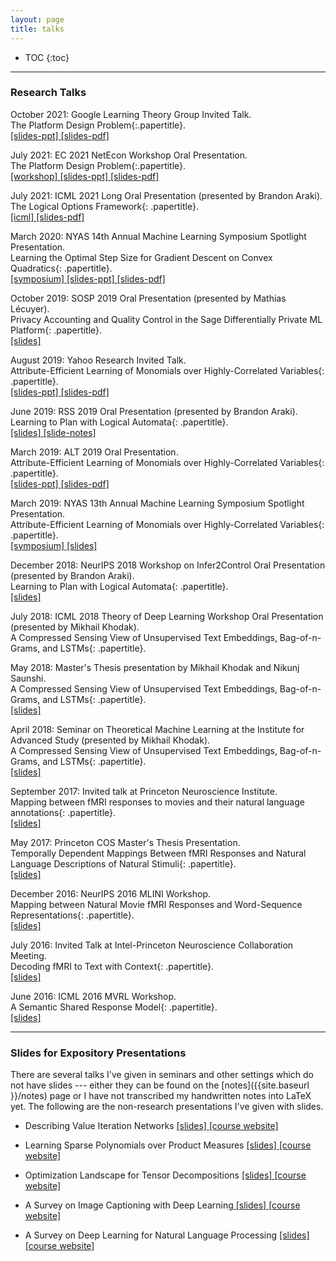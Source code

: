 ```yaml
---
layout: page
title: talks
---
```


* TOC
{:toc}

___

### Research Talks

October 2021: Google Learning Theory Group Invited Talk.<br/>
<span>The Platform Design Problem</span>{:.papertitle}.<br/>
<a href="{{site.baseurl}}/talks/google-learning-theory-fall21.pptx" title="google-learning-theory-2021-slides"> [slides-ppt] </a> <a href="{{site.baseurl}}/talks/google-learning-theory-fall21.pdf" title="google-learning-theory2021-slides"> [slides-pdf] </a>

July 2021: EC 2021 NetEcon Workshop Oral Presentation.<br/>
<span>The Platform Design Problem</span>{:.papertitle}.<br/>
<a href="https://netecon21.gametheory.online/program-and-accepted-papers" title="netecon21">
[workshop] </a> <a href="{{site.baseurl}}/talks/netecon21-slides.pptx" title="netecon-2021-slides"> [slides-ppt] </a> <a href="{{site.baseurl}}/talks/netecon21-slides.pdf" title="netecon2021-slides"> [slides-pdf] </a>

July 2021: ICML 2021 Long Oral Presentation (presented by Brandon Araki).<br/>
<span>The Logical Options Framework</span>{: .papertitle}.<br/>
<span> <a href= "https://icml.cc/virtual/2021/poster/9379" title= "icml21poster"> [icml] </a> 
<a href="{{site.baseurl}}/talks/icml21-slides.pdf" title="icml-2021-slides"> [slides-pdf] </a> </span>

March 2020: NYAS 14th Annual Machine Learning Symposium Spotlight Presentation.<br/> 
<span>Learning the Optimal Step Size for Gradient Descent on Convex Quadratics</span>{: .papertitle}.<br/>
<a href="https://www.nyas.org/events/2020/14th-annual-machine-learning-symposium/?tab=agenda" title="nyas-ml-2020"> [symposium] </a> <a href="{{site.baseurl}}/talks/nyasml2020-slides.pptx" title="nyas-2020-slides"> [slides-ppt] </a> <a href="{{site.baseurl}}/talks/nyasml2020-slides.pdf" title="nyas-ml-2020-slides"> [slides-pdf] </a>

October 2019: SOSP 2019 Oral Presentation (presented by Mathias Lécuyer).<br/>
<span>Privacy Accounting and Quality Control in the Sage Differentially Private ML Platform</span>{: .papertitle}.<br/> 
<a href="{{site.baseurl }}/talks/sosp19-slides.pdf" title="sosp19-slides">[slides]</a>

August 2019: Yahoo Research Invited Talk.<br/>
<span>Attribute-Efficient Learning of Monomials over Highly-Correlated Variables</span>{: .papertitle}.<br/> 
<a href="{{site.baseurl}}/talks/yahoo2019slides.pptx" title="yahoo-2019-slides"> [slides-ppt] </a> <a href="{{site.baseurl}}/talks/yahoo2019slides.pdf" title="nyas-ml-2019-slides"> [slides-pdf] </a>

June 2019: RSS 2019 Oral Presentation (presented by Brandon Araki).<br/> 
<span>Learning to Plan with Logical Automata</span>{: .papertitle}.<br/> 
<a href="{{site.baseurl }}/talks/RSS2019-Presentation.pdf" title="rss2019-slides"> [slides] </a> <a href="{{site.baseurl }}/talks/RSS2019-presentation-notes.pdf" title="rss2019-slide-notes"> [slide-notes] </a>

March 2019: ALT 2019 Oral Presentation.<br/> 
<span>Attribute-Efficient Learning of Monomials over Highly-Correlated Variables</span>{: .papertitle}.<br/> 
<a href="{{site.baseurl}}/talks/alt2019.pptx" title="nyas-ml-2019-slides"> [slides-ppt] </a> <a href="{{site.baseurl}}/talks/alt2019-slides.pdf" title="nyas-ml-2019-slides"> [slides-pdf] </a>

March 2019: NYAS 13th Annual Machine Learning Symposium Spotlight Presentation.<br/> 
<span>Attribute-Efficient Learning of Monomials over Highly-Correlated Variables</span>{: .papertitle}.<br/>
<a href="https://www.nyas.org/events/2019/13th-annual-machine-learning-symposium/?tab=agenda" title="nyas-ml-2019"> [symposium] </a> <a href="{{site.baseurl}}/talks/NYML-2019-slides.pdf" title="nyas-ml-2019-slides"> [slides] </a>

December 2018: NeurIPS 2018 Workshop on Infer2Control Oral Presentation (presented by Brandon Araki).<br/> 
<span>Learning to Plan with Logical Automata</span>{: .papertitle}.<br/> 
<a href="{{site.baseurl }}/talks/Learning-to-Plan-with-Logical-Automata.pdf" title="infer2control-slides">[slides]</a>

July 2018: ICML 2018 Theory of Deep Learning Workshop Oral Presentation (presented by Mikhail Khodak).<br/> 
<span>A Compressed Sensing View of Unsupervised Text Embeddings, Bag-of-n-Grams, and LSTMs</span>{: .papertitle}. 

May 2018: Master's Thesis presentation by Mikhail Khodak and Nikunj Saunshi.<br/> 
<span>A Compressed Sensing View of Unsupervised Text Embeddings, Bag-of-n-Grams, and LSTMs</span>{: .papertitle}.<br/> 
<a href="{{site.baseurl }}/talks/iclr18_slides.pdf" title="iclr18_masters">[slides]</a>

April 2018: Seminar on Theoretical Machine Learning at the Institute for Advanced Study (presented by Mikhail Khodak).<br/> 
<span>A Compressed Sensing View of Unsupervised Text Embeddings, Bag-of-n-Grams, and LSTMs</span>{: .papertitle}.<br/> 
<a href="{{site.baseurl }}/talks/iclr18_at_algml_slides.pdf" title="iclr18_IAS">[slides]</a>

September 2017: Invited talk at Princeton Neuroscience Institute.<br/> 
<span>Mapping between fMRI responses to movies and their natural language annotations</span>{: .papertitle}.<br/> 
<a href="{{site.baseurl }}/talks/PNI_Sept17.pdf" title="PNI_sept17">[slides]</a>

May 2017: Princeton COS Master's Thesis Presentation.<br/> 
<span>Temporally Dependent Mappings Between fMRI Responses and Natural Language Descriptions of Natural Stimuli</span>{: .papertitle}.<br/> 
<a href="{{site.baseurl }}/talks/MSE_presentation_may10.pdf" title="masters_thesis">[slides]</a>

December 2016: NeurIPS 2016 MLINI Workshop.<br/> 
<span>Mapping between Natural Movie fMRI Responses and Word-Sequence Representations</span>{: .papertitle}.<br/> 
<a href="{{site.baseurl }}/talks/NIPS2016_kiranvodrahalli_presentation.pdf" title="ssrm_nips16">[slides]</a>

July 2016: Invited Talk at Intel-Princeton Neuroscience Collaboration Meeting.<br/> 
<span>Decoding fMRI to Text with Context</span>{: .papertitle}. <br/>
<a href="{{site.baseurl }}/talks/intel-pni_sherlock_july16.pdf" title="intel-pni">[slides]</a>

June 2016: ICML 2016 MVRL Workshop.<br/> 
<span>A Semantic Shared Response Model</span>{: .papertitle}.<br/> 
<a href="{{site.baseurl }}/talks/A_Semantic_Shared_Response_Model.pdf" title="srm_icml16">[slides]</a>

---

### Slides for Expository Presentations

There are several talks I've given in seminars and other settings which do not have slides --- either they can be found on the [notes]({{site.baseurl }}/notes) page or I have not transcribed my handwritten notes into LaTeX yet. The following are the non-research presentations I've given with slides. 

* Describing Value Iteration Networks <a href="{{site.baseurl }}/talks/VIN_presentation_RL_class.pdf" title="VIN_rl"> [slides] </a> [[course website]](https://ieor8100.github.io/rl/)

* Learning Sparse Polynomials over Product Measures <a href="{{site.baseurl }}/talks/learning-sparse-polynomials-presentation.pdf" title="andoni14"> [slides] </a> [[course website]](https://ilyaraz.org/static/class/)

* Optimization Landscape for Tensor Decompositions <a href="{{site.baseurl }}/talks/TensorDecompositionsELE538B_knv.pdf" title="landscape_tensor_decomp"> [slides] </a> [[course website]](http://www.princeton.edu/~yc5/ele538b_sparsity/)

* A Survey on Image Captioning with Deep Learning<a href="{{ site.baseurl }}/talks/598b_img_captions.pdf" title="598c_img_cap"> [slides] </a> [[course website]](http://3dvision.princeton.edu/courses/COS598/2015sp/)

* A Survey on Deep Learning for Natural Language Processing <a href="{{ site.baseurl }}/talks/598b_nlp_deep_learning.pdf" title="598c_nlp"> [slides] </a> [[course website]](http://3dvision.princeton.edu/courses/COS598/2015sp/)
